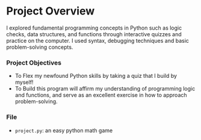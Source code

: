 # Project Overview
I explored fundamental programming concepts in Python such as logic checks, data structures, and functions through interactive quizzes and practice on the computer. I used syntax, debugging techniques and basic problem-solving concepts.

### Project Objectives
* To Flex my newfound Python skills by taking a quiz that I build by myself!
* To Build this program will affirm my understanding of programming logic and functions, and serve as an excellent exercise in how to approach problem-solving.

### File
* `project.py`: an easy python math game
